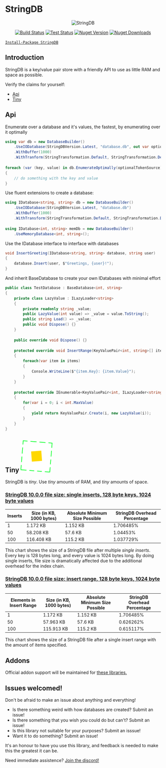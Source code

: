 # StringDB
<div align="center">
    <img src="https://rawcdn.githack.com/SirJosh3917/StringDB/master/icons/banner_ad.png" alt="StringDB" />

[![Build Status][badge_appveyor_build_image]][badge_appveyor_build_page]
[![Test Status][badge_tests_image]][link_codecov]
[![Nuget Version][badge_nuget_version_image]][link_nuget]
[![Nuget Downloads][badge_nuget_downloads_image]][link_nuget]

</div>

[```Install-Package StringDB```][link_nuget]

## Introduction

StringDB is a key/value pair store with a friendly API to use as little RAM and space as possible.

Verify the claims for yourself:

- [Api][section_api]
- [Tiny][section_tiny]

## Api

Enumerate over a database and it's values, the fastest, by enumerating over it optimally
```cs
using var db = new DatabaseBuilder()
	.UseIODatabase(StringDBVersion.Latest, "database.db", out var optionalTokenSource)
	.WithBuffer(1000)
	.WithTranform(StringTransformation.Default, StringTransformation.Default);
	
foreach (var (key, value) in db.EnumerateOptimally(optionalTokenSource))
{
	// do something with the key and value
}
```

Use fluent extensions to create a database:

```cs
using IDatabase<string, string> db = new DatabaseBuilder()
    .UseIODatabase(StringDBVersion.Latest, "database.db")
    .WithBuffer(1000)
    .WithTransform(StringTransformation.Default, StringTransformation.Default);

using IDatabase<int, string> memDb = new DatabaseBuilder()
    .UseMemoryDatabase<int, string>();
```

Use the IDatabase interface to interface with databases

```cs
void InsertGreeting(IDatabase<string, string> database, string user)
{
    database.Insert(user, $"Greetings, {user}!");
}
```

And inherit BaseDatabase to create your own IDatabases with minimal effort

```cs
public class TestDatabase : BaseDatabase<int, string>
{
    private class LazyValue : ILazyLoader<string>
    {
        private readonly string _value;
        public LazyValue(int value) => _value = value.ToString();
        public string Load() => _value;
        public void Dispose() {}
    }
	
	public override void Dispose() {}

    protected override void InsertRange(KeyValuePair<int, string>[] items)
    {
        foreach(var item in items)
        {
            Console.WriteLine($"{item.Key}: {item.Value}");
        }
    }

    protected override IEnumerable<KeyValuePair<int, ILazyLoader<string>>> Evaluate()
    {
        for(var i = 0; i < int.MaxValue)
        {
            yield return KeyValuePair.Create(i, new LazyValue(i));
        }
    }
}
```

## Tiny ![icon_tiny]

StringDB is *tiny*. Use *tiny* amounts of RAM, and *tiny* amounts of space.

### [StringDB 10.0.0 file size: single inserts, 128 byte keys, 1024 byte values][source_insert_test]

| Inserts | Size (in KB, 1000 bytes) | Absolute Minimum Size Possible | StringDB Overhead Percentage |
| --- | --- | --- | --- |
| 1 | 1.172 KB | 1.152 KB | 1.706485% |
| 50 | 58.208 KB | 57.6 KB | 1.04453% |
| 100 | 116.408 KB | 115.2 KB | 1.037729% |

This chart shows the size of a StringDB file after multiple *single inserts*. Every key is 128 bytes long, and every value is 1024 bytes long. By doing single inserts, file size is dramatically affected due to the additional overhead for the index chain.

### [StringDB 10.0.0 file size: insert range, 128 byte keys, 1024 byte values][source_insertrange_test]

| Elements in Insert Range | Size (in KB, 1000 bytes) | Absolute Minimum Size Possible | StringDB Overhead Percentage |
| --- | --- | --- | --- |
| 1 | 1.172 KB | 1.152 KB | 1.706485% |
| 50 | 57.963 KB | 57.6 KB | 0.626262% |
| 100 | 115.913 KB | 115.2 KB | 0.615117% |

This chart shows the size of a StringDB file after a single insert range with the amount of items specified.

## Addons

Official addon support will be maintained for [these libraries.][link_addons]

## Issues welcomed!

Don't be afraid to make an issue about anything and everything!

- Is there something weird with how databases are created? Submit an issue!
- Is there something that you wish you could do but can't? Submit an issue!
- Is this library not suitable for your purposes? Submit an isssue!
- Want it to do something? Submit an issue!

It's an honour to have you use this library, and feedback is needed to make this the greatest it can be.

Need immediate assistence? [Join the discord!](discord)

[icon_banner_ad]: ./icons/banner_ad.png
[icon_tiny]: ./icons/tiny.png

[badge_appveyor_build_image]: https://img.shields.io/appveyor/ci/SirJosh3917/StringDB/master.svg?style=flat-square
[badge_tests_image]: https://img.shields.io/codecov/c/github/SirJosh3917/StringDB/master.svg?style=flat-square
[badge_nuget_version_image]: https://img.shields.io/nuget/v/StringDB.svg?style=flat-square
[badge_nuget_downloads_image]: https://img.shields.io/nuget/dt/StringDB.svg?style=flat-square

[badge_appveyor_build_page]: https://ci.appveyor.com/project/sirjosh3917/stringdb

[link_nuget]: https://www.nuget.org/packages/StringDB
[link_addons]: ./addons/addons.md
[link_codecov]: https://codecov.io/gh/SirJosh3917/StringDB

[section_tiny]: #tiny-
[section_api]: #api-

[source_insert_test]: ./src/StringDB.PerformanceNumbers/SingleInsertFileSize.cs
[source_insertrange_test]: ./src/StringDB.PerformanceNumbers/InsertRangeFileSize.cs

[discord]: https://discord.gg/wVcnkKJ